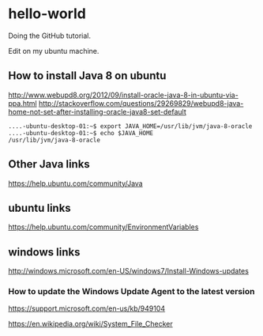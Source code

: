 # hello-world

Doing the GitHub tutorial.

Edit on my ubuntu machine.

## How to install Java 8 on ubuntu
http://www.webupd8.org/2012/09/install-oracle-java-8-in-ubuntu-via-ppa.html
http://stackoverflow.com/questions/29269829/webupd8-java-home-not-set-after-installing-oracle-java8-set-default

    ....-ubuntu-desktop-01:~$ export JAVA_HOME=/usr/lib/jvm/java-8-oracle
    ....-ubuntu-desktop-01:~$ echo $JAVA_HOME
    /usr/lib/jvm/java-8-oracle

## Other Java links
https://help.ubuntu.com/community/Java

## ubuntu links
https://help.ubuntu.com/community/EnvironmentVariables

## windows links
http://windows.microsoft.com/en-US/windows7/Install-Windows-updates

### How to update the Windows Update Agent to the latest version
https://support.microsoft.com/en-us/kb/949104

https://en.wikipedia.org/wiki/System_File_Checker

